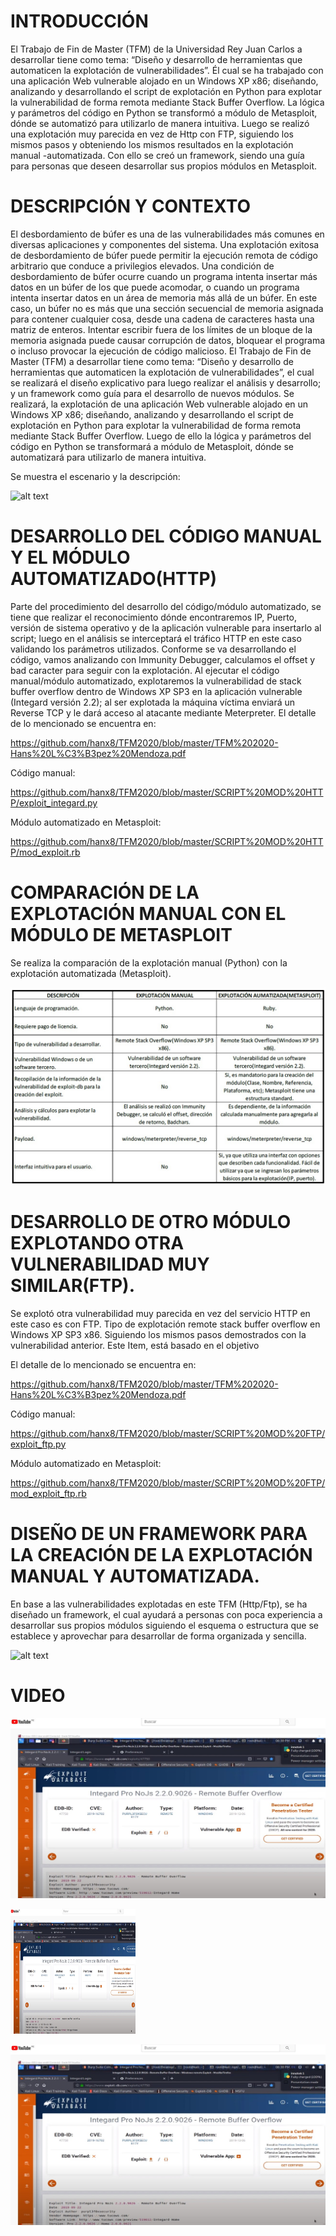 # INTRODUCCIÓN


El Trabajo de Fin de Master (TFM) de la Universidad Rey Juan Carlos a desarrollar tiene como tema: “Diseño y desarrollo de herramientas que automaticen la explotación de vulnerabilidades”. Él cual se ha trabajado con una aplicación Web vulnerable alojado en un Windows XP x86; diseñando, analizando y desarrollando el script de explotación en Python para explotar la vulnerabilidad de forma remota mediante Stack Buffer Overflow. La lógica y parámetros del código en Python se transformó a módulo de Metasploit, dónde se automatizó para utilizarlo de manera intuitiva.
Luego se realizó una explotación muy parecida en vez de Http con FTP, siguiendo los mismos pasos y obteniendo los mismos resultados en la explotación manual -automatizada. Con ello se creó un framework, siendo una guía para personas que deseen desarrollar sus propios módulos en Metasploit.

# DESCRIPCIÓN Y CONTEXTO

El desbordamiento de búfer es una de las vulnerabilidades más comunes en diversas aplicaciones y componentes del sistema. Una explotación exitosa de desbordamiento de búfer puede permitir la ejecución remota de código arbitrario que conduce a privilegios elevados.
Una condición de desbordamiento de búfer ocurre cuando un programa intenta insertar más datos en un búfer de los que puede acomodar, o cuando un programa intenta insertar datos en un área de memoria más allá de un búfer. En este caso, un búfer no es más que una sección secuencial de memoria asignada para contener cualquier cosa, desde una cadena de caracteres hasta una matriz de enteros. Intentar escribir fuera de los límites de un bloque de la memoria asignada puede causar corrupción de datos, bloquear el programa o incluso provocar la ejecución de código malicioso.
El Trabajo de Fin de Master (TFM) a desarrollar tiene como tema: “Diseño y desarrollo de herramientas que automaticen la explotación de vulnerabilidades”, el cual se realizará el diseño explicativo para luego realizar el análisis y desarrollo; y un framework como guía para el desarrollo de nuevos módulos.
Se realizará, la explotación de una aplicación Web vulnerable alojado en un Windows XP x86; diseñando, analizando y desarrollando el script de explotación en Python para explotar la vulnerabilidad de forma remota mediante Stack Buffer Overflow. Luego de ello la lógica y parámetros del código en Python se transformará a módulo de Metasploit, dónde se automatizará para utilizarlo de manera intuitiva.

Se muestra el escenario y la descripción:

![alt text](https://github.com/hanx8/TFM2020/blob/master/GR%C3%81FICOS/escenario.jpg)

# DESARROLLO DEL CÓDIGO MANUAL Y EL MÓDULO AUTOMATIZADO(HTTP)

Parte del procedimiento del desarrollo del código/módulo automatizado, se tiene que realizar el reconocimiento dónde encontraremos IP, Puerto, versión de sistema operativo y de la aplicación vulnerable para insertarlo al script; luego en el análisis se interceptará el tráfico HTTP en este caso validando los parámetros utilizados.
Conforme se va desarrollando el código, vamos analizando con Immunity Debugger, calculamos el offset y bad caracter para seguir con la explotación. Al ejecutar el código manual/módulo automatizado, explotaremos la vulnerabilidad de stack buffer overflow dentro de Windows XP SP3 en la aplicación vulnerable (Integard versión 2.2); al ser explotada la máquina víctima enviará un Reverse TCP y le dará acceso al atacante mediante Meterpreter.
El detalle de lo mencionado se encuentra en:

https://github.com/hanx8/TFM2020/blob/master/TFM%202020-Hans%20L%C3%B3pez%20Mendoza.pdf

Código manual:

https://github.com/hanx8/TFM2020/blob/master/SCRIPT%20MOD%20HTTP/exploit_integard.py

Módulo automatizado en Metasploit:

https://github.com/hanx8/TFM2020/blob/master/SCRIPT%20MOD%20HTTP/mod_exploit.rb

# COMPARACIÓN DE LA EXPLOTACIÓN MANUAL CON EL MÓDULO DE METASPLOIT

Se realiza la comparación de la explotación manual (Python) con la explotación automatizada (Metasploit).

![alt text](https://github.com/hanx8/TFM2020/blob/master/GR%C3%81FICOS/comparaci%C3%B3n.jpg)


# DESARROLLO DE OTRO MÓDULO EXPLOTANDO OTRA VULNERABILIDAD MUY SIMILAR(FTP).

Se explotó otra vulnerabilidad muy parecida en vez del servicio HTTP en este caso es con FTP. Tipo de explotación remote stack buffer overflow en Windows XP SP3 x86. Siguiendo los mismos pasos demostrados con la vulnerabilidad anterior. Este Item, está basado en el objetivo

El detalle de lo mencionado se encuentra en:

https://github.com/hanx8/TFM2020/blob/master/TFM%202020-Hans%20L%C3%B3pez%20Mendoza.pdf

Código manual:

https://github.com/hanx8/TFM2020/blob/master/SCRIPT%20MOD%20FTP/exploit_ftp.py

Módulo automatizado en Metasploit:

https://github.com/hanx8/TFM2020/blob/master/SCRIPT%20MOD%20FTP/mod_exploit_ftp.rb

# DISEÑO DE UN FRAMEWORK PARA LA CREACIÓN DE LA EXPLOTACIÓN MANUAL Y AUTOMATIZADA.

En base a las vulnerabilidades explotadas en este TFM (Http/Ftp), se ha diseñado un framework, el cual ayudará a personas con poca experiencia a desarrollar sus propios módulos siguiendo el esquema o estructura que se establece y aprovechar para desarrollar de forma organizada y sencilla.

![alt text](https://github.com/hanx8/TFM2020/blob/master/GR%C3%81FICOS/framework.jpg)


# VIDEO

[![ScreenShot=100x100](https://github.com/hanx8/TFM2020/blob/master/GR%C3%81FICOS/youtube.jpg)](https://youtu.be/uu0peJ-H-RU)




<img src="https://github.com/hanx8/TFM2020/blob/master/GR%C3%81FICOS/youtube.jpg" width="200" height="200" a href="https://youtu.be/uu0peJ-H-RU"/>

<a href="https://youtu.be/uu0peJ-H-RU"><img src="https://github.com/hanx8/TFM2020/blob/master/GR%C3%81FICOS/youtube.jpg"></a>


